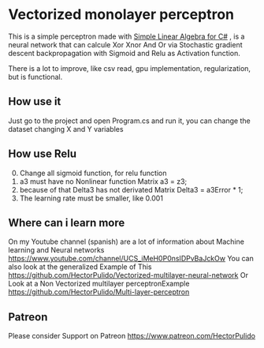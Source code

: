 # Vectorized monolayer perceptron

This is a simple perceptron made with [Simple Linear Algebra for C#](https://github.com/HectorPulido/Simple_Linear_Algebra) , is a neural network that can calcule Xor Xnor And Or via Stochastic gradient descent backpropagation with Sigmoid and Relu as Activation function.

There is a lot to improve, like csv read, gpu implementation, regularization, but is functional.
 
## How use it
Just go to the project and open Program.cs and run it, you can change the dataset changing X and Y variables

## How use Relu
0. Change all sigmoid function, for relu function
1. a3 must have no Nonlinear function Matrix a3 = z3;
2. because of that Delta3 has not derivated Matrix Delta3 = a3Error * 1;
3. The learning rate must be smaller, like 0.001 

## Where can i learn more
On my Youtube channel (spanish) are a lot of information about Machine learning and Neural networks
https://www.youtube.com/channel/UCS_iMeH0P0nsIDPvBaJckOw
You can also look at the generalized Example of This 
https://github.com/HectorPulido/Vectorized-multilayer-neural-network
Or Look at a Non Vectorized multilayer perceptronExample
https://github.com/HectorPulido/Multi-layer-perceptron

## Patreon
Please consider Support on Patreon
https://www.patreon.com/HectorPulido

